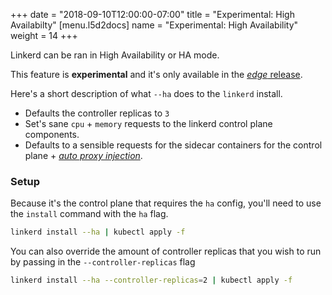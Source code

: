 +++
date = "2018-09-10T12:00:00-07:00"
title = "Experimental: High Availabilty"
[menu.l5d2docs]
  name = "Experimental: High Availability"
  weight = 14
+++

Linkerd can be ran in High Availability or HA mode.

This feature is **experimental** and it's only available in the [_edge_ release](../edge/).

Here's a short description of what `--ha` does to the `linkerd` install.

* Defaults the controller replicas to `3`
* Set's sane `cpu` + `memory` requests to the linkerd control plane components.
* Defaults to a sensible requests for the sidecar containers for the control plane + [_auto proxy injection_](../proxy-injection/).


### Setup
Because it's the control plane that requires the `ha` config, you'll need to use the `install` command with the `ha` flag.

```bash
linkerd install --ha | kubectl apply -f
```

You can also override the amount of controller replicas that you wish to run by passing in the `--controller-replicas` flag

```bash
linkerd install --ha --controller-replicas=2 | kubectl apply -f
```
